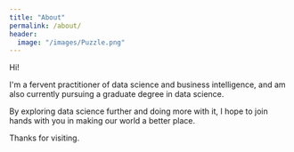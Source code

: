 ```yaml
---
title: "About"
permalink: /about/
header:
  image: "/images/Puzzle.png"
---
```


Hi!

I'm a fervent practitioner of data science and business intelligence, and am also currently pursuing a graduate degree in data science.

By exploring data science further and doing more with it, I hope to join hands with you in making our world a better place.

Thanks for visiting.
